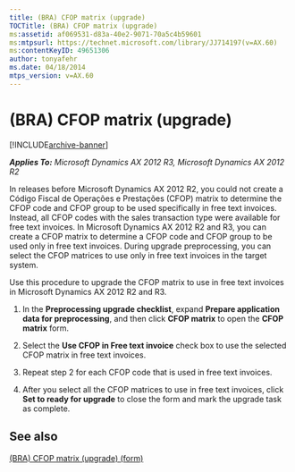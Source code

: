 ```yaml
---
title: (BRA) CFOP matrix (upgrade)
TOCTitle: (BRA) CFOP matrix (upgrade)
ms:assetid: af069531-d83a-40e2-9071-70a5c4b59601
ms:mtpsurl: https://technet.microsoft.com/library/JJ714197(v=AX.60)
ms:contentKeyID: 49651306
author: tonyafehr
ms.date: 04/18/2014
mtps_version: v=AX.60
---
```


# (BRA) CFOP matrix (upgrade) 


[!INCLUDE[archive-banner](includes/archive-banner.md)]


_**Applies To:** Microsoft Dynamics AX 2012 R3, Microsoft Dynamics AX 2012 R2_

In releases before Microsoft Dynamics AX 2012 R2, you could not create a Código Fiscal de Operações e Prestações (CFOP) matrix to determine the CFOP code and CFOP group to be used specifically in free text invoices. Instead, all CFOP codes with the sales transaction type were available for free text invoices. In Microsoft Dynamics AX 2012 R2 and R3, you can create a CFOP matrix to determine a CFOP code and CFOP group to be used only in free text invoices. During upgrade preprocessing, you can select the CFOP matrices to use only in free text invoices in the target system.

Use this procedure to upgrade the CFOP matrix to use in free text invoices in Microsoft Dynamics AX 2012 R2 and R3.

1.  In the **Preprocessing upgrade checklist**, expand **Prepare application data for preprocessing**, and then click **CFOP matrix** to open the **CFOP matrix** form.

2.  Select the **Use CFOP in Free text invoice** check box to use the selected CFOP matrix in free text invoices.

3.  Repeat step 2 for each CFOP code that is used in free text invoices.

4.  After you select all the CFOP matrices to use in free text invoices, click **Set to ready for upgrade** to close the form and mark the upgrade task as complete.

## See also

[(BRA) CFOP matrix (upgrade) (form)](https://technet.microsoft.com/library/jj713623\(v=ax.60\))

  


